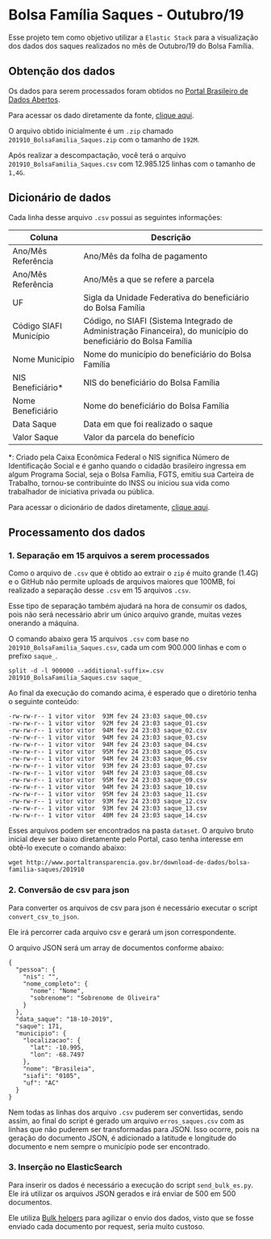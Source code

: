 # Bolsa Família Saques - Outubro/19

Esse projeto tem como objetivo utilizar a `Elastic Stack` para a visualização
dos dados dos saques realizados no mês de Outubro/19 do Bolsa Família.

## Obtenção dos dados

Os dados para serem processados foram obtidos no  [Portal Brasileiro de Dados Abertos](http://www.dados.gov.br/).

Para acessar os dado diretamente da fonte, [clique aqui](http://www.dados.gov.br/dataset/bolsa-familia-saques/resource/2766c225-4415-4e25-a48a-de59db0f3c82).

O arquivo obtido inicialmente é um `.zip` chamado `201910_BolsaFamilia_Saques.zip` com o tamanho de `192M`.

Após realizar a descompactação, você terá o arquivo `201910_BolsaFamilia_Saques.csv` com 12.985.125 linhas com o tamanho de `1,4G`.


## Dicionário de dados

Cada linha desse arquivo `.csv` possui as seguintes informações:

| Coluna                 | Descrição                                                                                                       |
|------------------------|-----------------------------------------------------------------------------------------------------------------|
| Ano/Mês Referência     | Ano/Mês da folha de pagamento                                                                                   |
| Ano/Mês Referência     | Ano/Mês a que se refere a parcela                                                                               |
| UF                     | Sigla da Unidade Federativa do beneficiário do Bolsa Família                                                    |
| Código SIAFI Município | Código, no SIAFI (Sistema Integrado de Administração Financeira), do município do beneficiário do Bolsa Família |
| Nome Município         | Nome do município do beneficiário do Bolsa Família                                                              |
| NIS Beneficiário*      | NIS do beneficiário do Bolsa Família                                                                            |
| Nome Beneficiário      | Nome do beneficiário do Bolsa Família                                                                           |
| Data Saque             | Data em que foi realizado o saque                                                                               |
| Valor Saque            | Valor da parcela do benefício                                                                                   | 

\*: Criado pela Caixa Econômica Federal o NIS significa Número de Identificação Social e é 
ganho quando o cidadão brasileiro ingressa em algum Programa Social, seja o Bolsa Família, 
FGTS, emitiu sua Carteira de Trabalho, tornou-se contribuinte do INSS ou iniciou sua vida como 
trabalhador de iniciativa privada ou pública.

Para acessar o dicionário de dados diretamente, [clique aqui](http://www.portaltransparencia.gov.br/pagina-interna/603401-dicionario-de-dados-bolsa-familia-saques).

## Processamento dos dados

### 1. Separação em 15 arquivos a serem processados

Como o arquivo de `.csv` que é obtido ao extrair o `zip` é muito grande (1.4G) e o GitHub não permite uploads de arquivos
maiores que 100MB, foi realizado a separação desse `.csv` em 15 arquivos `.csv`.

Esse tipo de separação também ajudará na hora de consumir os dados, pois
não será necessário abrir um único arquivo grande, muitas vezes onerando a máquina.

O comando abaixo gera 15 arquivos `.csv` com base no `201910_BolsaFamilia_Saques.csv`, cada um com 900.000 linhas e com o prefixo `saque_`.

```
split -d -l 900000 --additional-suffix=.csv 201910_BolsaFamilia_Saques.csv saque_
```

Ao final da execução do comando acima, é esperado que o diretório tenha o seguinte conteúdo:

```
-rw-rw-r-- 1 vitor vitor  93M fev 24 23:03 saque_00.csv
-rw-rw-r-- 1 vitor vitor  92M fev 24 23:03 saque_01.csv
-rw-rw-r-- 1 vitor vitor  94M fev 24 23:03 saque_02.csv
-rw-rw-r-- 1 vitor vitor  94M fev 24 23:03 saque_03.csv
-rw-rw-r-- 1 vitor vitor  94M fev 24 23:03 saque_04.csv
-rw-rw-r-- 1 vitor vitor  95M fev 24 23:03 saque_05.csv
-rw-rw-r-- 1 vitor vitor  94M fev 24 23:03 saque_06.csv
-rw-rw-r-- 1 vitor vitor  93M fev 24 23:03 saque_07.csv
-rw-rw-r-- 1 vitor vitor  94M fev 24 23:03 saque_08.csv
-rw-rw-r-- 1 vitor vitor  95M fev 24 23:03 saque_09.csv
-rw-rw-r-- 1 vitor vitor  94M fev 24 23:03 saque_10.csv
-rw-rw-r-- 1 vitor vitor  95M fev 24 23:03 saque_11.csv
-rw-rw-r-- 1 vitor vitor  93M fev 24 23:03 saque_12.csv
-rw-rw-r-- 1 vitor vitor  93M fev 24 23:03 saque_13.csv
-rw-rw-r-- 1 vitor vitor  40M fev 24 23:03 saque_14.csv
```

Esses arquivos podem ser encontrados na pasta `dataset`. O arquivo bruto inicial deve ser baixo diretamente
pelo Portal, caso tenha interesse em obtê-lo execute o comando abaixo:

```
wget http://www.portaltransparencia.gov.br/download-de-dados/bolsa-familia-saques/201910
```

### 2. Conversão de csv para json

Para converter os arquivos de csv para json é necessário executar o script
`convert_csv_to_json`.

Ele irá percorrer cada arquivo csv e gerará um json correspondente.

O arquivo JSON será um array de documentos conforme abaixo:
```
{
  "pessoa": {
    "nis": "",
    "nome_completo": {
      "nome": "Nome",
      "sobrenome": "Sobrenome de Oliveira"
    }
  },
  "data_saque": "18-10-2019",
  "saque": 171,
  "municipio": {
    "localizacao": {
      "lat": -10.995,
      "lon": -68.7497
    },
    "nome": "Brasileia",
    "siafi": "0105",
    "uf": "AC"
  }
}
```

Nem todas as linhas dos arquivo `.csv` puderem ser convertidas, sendo assim, ao final do script
é gerado um arquivo `erros_saques.csv` com as linhas que não puderem
ser transformadas para JSON. Isso ocorre, pois na geração do documento JSON, é adicionado
a latitude e longitude do documento e nem sempre o município pode ser encontrado.

### 3. Inserção no ElasticSearch

Para inserir os dados é necessário a execução do script `send_bulk_es.py`. Ele irá utilizar
os arquivos JSON gerados e irá enviar de 500 em 500 documentos.

Ele utiliza [Bulk helpers](https://elasticsearch-py.readthedocs.io/en/master/helpers.html#bulk-helpers)
para agilizar o envio dos dados, visto que se fosse enviado cada documento por request, seria muito
custoso.